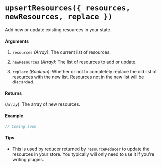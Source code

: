 # `upsertResources({ resources, newResources, replace })`

Add new or update existing resources in your state.

#### Arguments

1. `resources` *(Array)*: The current list of resources.

2. `newResources` *(Array)*: The list of resources to add or update.

3. `replace` *(Boolean)*: Whether or not to completely replace the old list of
  resources with the new list. Resources not in the new list will be discarded.

#### Returns

(*`Array`*): The array of new resources.

#### Example

```js
// Coming soon
```

#### Tips

- This is used by reducer returned by `resourceReducer` to update the resources
  in your store. You typically will only need to use it if you're writing
  plugins.
